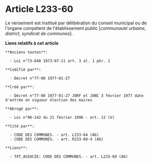 # Article L233-60

Le versement est institué par délibération du conseil municipal ou de l'organe compétent de l'établissement public
[*communauté urbaine, district, syndicat de communes*].

**Liens relatifs à cet article**

	**Anciens textes**:

	  - Loi n°73-640 1973-07-11 art. 3 al. 1 phr. 1

	**Codifié par**:

	  - Décret n°77-90 1977-01-27

	**Créé par**:

	  - Décret n°77-90 1977-01-27 JORF et JONC 3 février 1977 date d'entrée en vigueur élection des maires

	**Abrogé par**:

	  - Loi n°96-142 du 21 février 1996 - art. 12 (V)

	**Cité par**:

	  - CODE DES COMMUNES. - art. L233-64 (Ab)
	  - CODE DES COMMUNES. - art. R233-60-4 (Ab)

	**Liens**:

	  - TXT_ASSOCIE: CODE DES COMMUNES. - art. L233-69 (Ab)
